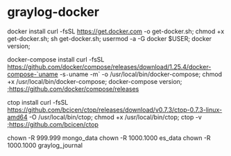 # graylog-docker

docker install 
curl -fsSL https://get.docker.com -o get-docker.sh;
chmod +x  get-docker.sh;
sh get-docker.sh;
usermod -a -G docker $USER;
docker version;

docker-compose install
curl -fsSL https://github.com/docker/compose/releases/download/1.25.4/docker-compose-`uname -s`-`uname -m` -o /usr/local/bin/docker-compose;
chmod +x /usr/local/bin/docker-compose;
docker-compose version;
;https://github.com/docker/compose/releases

ctop install
curl -fsSL https://github.com/bcicen/ctop/releases/download/v0.7.3/ctop-0.7.3-linux-amd64 -O /usr/local/bin/ctop;
chmod +x /usr/local/bin/ctop;
ctop -v
;https://github.com/bcicen/ctop

chown -R 999.999 mongo_data
chown -R 1000.1000 es_data
chown -R 1000.1000 graylog_journal
